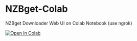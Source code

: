 # NZBget-Colab
NZBget Downloader Web UI on Colab Notebook (use ngrok)

[![Open In Colab](https://colab.research.google.com/assets/colab-badge.svg)](https://colab.research.google.com/github/K-E-N-W-A-Y/NZBget-Colab/blob/master/nzbget_ngrok_version_by_KENWAY.ipynb)
